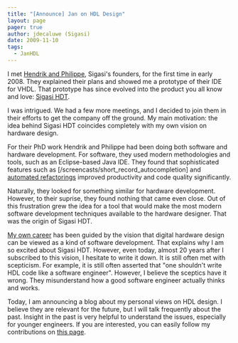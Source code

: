 ```yaml
---
title: "[Announce] Jan on HDL Design"
layout: page 
pager: true
author: jdecaluwe (Sigasi)
date: 2009-11-10
tags: 
  - JanHDL
---
```

I met <a href="http://www.sigasi.com/team">Hendrik and Philippe</a>, Sigasi's founders, for the first time in early 2008. They explained their plans and showed me a prototype of their IDE for VHDL. That prototype has since evolved into the product you all know and love: <a href="http://www.sigasi.com/product">Sigasi HDT</a>.

I was intrigued. We had a few more meetings, and I decided to join them in their efforts to get the company off the ground. My main motivation: the idea behind Sigasi HDT coincides completely with my own vision on hardware design.

For their PhD work Hendrik and Philippe had been doing both software and hardware development. For software, they used modern methodologies and tools, such as an Eclipse-based Java IDE. They found that sophisticated features such as [/screencasts/short_record_autocompletion] and <a href="/tech/hardware_refactoring.html">automated refactorings</a> improved productivity and code quality significantly.

Naturally, they looked for something similar for hardware development. However, to their suprise, they found nothing that came even close. Out of this frustration grew the idea for a tool that would make the most modern software development techniques available to the hardware designer. That was the origin of Sigasi HDT.

<a href="http://www.jandecaluwe.com/professional/resume.html">My own career</a> has been guided by the vision that digital hardware design can be viewed as a kind of software development. That explains why I am so excited about Sigasi HDT. However, even today, almost 20 years after I subscribed to this vision, I hesitate to write it down. It is still often met with scepticism. For example, it is still often asserted that "one shouldn't write HDL code like a software engineer". However, I believe the sceptics have it wrong. They misunderstand how a good software engineer actually thinks and works.

Today, I am announcing a blog about my personal views on HDL design. I believe they are relevant for the future, but I will talk frequently about the past. Insight in the past is very helpful to understand the issues, especially for younger engineers. If you are interested, you can easily follow my contributions on <a href="/blog/jan/">this page</a>.


